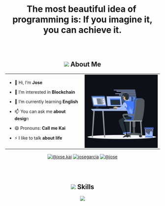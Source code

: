 <h1 align="center">The most beautiful idea of ​​programming is: If you imagine it, you can achieve it. </h1> 

<br/>
<br/>


<h2 align="center"><picture><img src = "https://github.com/7oSkaaa/7oSkaaa/blob/main/Images/about_me.gif?raw=true" width = 50px></picture> About Me</h2>


<table align="center">
<tr border="none">
<td width="50%" align="left">
  
- 👋 Hi, I’m **Jose**

- 👀 I’m interested in **Blockchain**

- 🌱 I’m currently learning **English**

- 📫 You can ask me **about desig**n

- 😄 Pronouns: **Call me Kai**

- ⚡ I like to talk **about life**



  </td>
<td width="50%" align="center">
  <img align="center" alt="Coding" width="300" src="https://raw.githubusercontent.com/SubhadeepZilong/SubhadeepZilong/main/icons/animation_500_kxa883sd.gif" alt="SubhadeepZilong">

  </td>
</tr>
</table>

<p align="center">
  <a href="https://www.instagram.com/jxse.kai/" target="blank"><img align="center" src="https://img.shields.io/badge/Instagram-E4405F?style=for-the-badge&logo=instagram&logoColor=white" alt="@jxse.kai"  /></a>
  <a href="https://www.linkedin.com/in/josegarcia-dev6718452ba/" target="blank"><img align="center" src="https://img.shields.io/badge/LinkedIn-0077B5?style=for-the-badge&logo=linkedin&logoColor=white" alt="josegarcia"/></a>
  <a href = "migue714.mg@gmail.com" target="blank"><img align="center" src="https://img.shields.io/badge/Gmail-D14836?style=for-the-badge&logo=gmail&logoColor=white" alt="@jose"  /></a>
</p>

<br/>
<br/>





<h2 align="center"> <img src="https://media2.giphy.com/media/QssGEmpkyEOhBCb7e1/giphy.gif?cid=ecf05e47a0n3gi1bfqntqmob8g9aid1oyj2wr3ds3mg700bl&rid=giphy.gif" width ="25"><b> Skills</b>
<br></h2>
<!--tech stack icons-->
<p align="center">
  <a href="https://skillicons.dev">
    <img src="https://skillicons.dev/icons?i=php,css,react,html,js,git,github,vscode,figma" />
  </a>
</p>

<!---
Kaii35/Kaii35 is a ✨ special ✨ repository because its `README.md` (this file) appears on your GitHub profile.
You can click the Preview link to take a look at your changes.
--->
